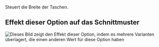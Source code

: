 Steuert die Breite der Taschen.

## Effekt dieser Option auf das Schnittmuster

![Dieses Bild zeigt den Effekt dieser Option, indem es mehrere Varianten überlagert, die einen anderen Wert für diese Option haben](wahid_pocketwidth_sample.svg "Effekt dieser Option auf das Schnittmuster")
